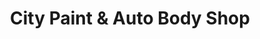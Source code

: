 ---
title: "City Paint & Auto Body Shop"
url: /jacksonville/city-paint-and-auto-body-shop/
shop: car repair
---